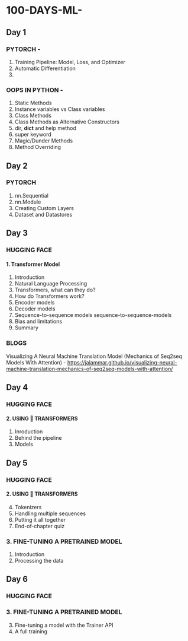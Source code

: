# 100-DAYS-ML-

## Day 1
### PYTORCH -
1. Training Pipeline: Model, Loss, and Optimizer
2. Automatic Differentiation
3. 

### OOPS IN PYTHON -
1. Static Methods
2. Instance variables vs Class variables
3. Class Methods
4. Class Methods as Alternative Constructors
5. dir, __dict__ and help method
6. super keyword
7. Magic/Dunder Methods
8. Method Overriding

## Day 2
### PYTORCH 
1. nn.Sequential
2. nn.Module
3. Creating Custom Layers
4. Dataset and Datastores

## Day 3
### HUGGING FACE 
#### 1. Transformer Model
1. Introduction
2. Natural Language Processing
3. Transformers, what can they do?
4. How do Transformers work?
5. Encoder models
6. Decoder models
7. Sequence-to-sequence models sequence-to-sequence-models
8. Bias and limitations
9. Summary
### BLOGS
Visualizing A Neural Machine Translation Model (Mechanics of Seq2seq Models With Attention) - https://jalammar.github.io/visualizing-neural-machine-translation-mechanics-of-seq2seq-models-with-attention/

## Day 4
### HUGGING FACE
#### 2. USING 🤗 TRANSFORMERS
1. Inroduction
2. Behind the pipeline
3. Models

## Day 5
### HUGGING FACE
#### 2. USING 🤗 TRANSFORMERS
4. Tokenizers
5. Handling multiple sequences
6. Putting it all together
7. End-of-chapter quiz
### 3. FINE-TUNING A PRETRAINED MODEL
1. Introduction
2. Processing the data

## Day 6
### HUGGING FACE
### 3. FINE-TUNING A PRETRAINED MODEL
3. Fine-tuning a model with the Trainer API
4. A full training
   

